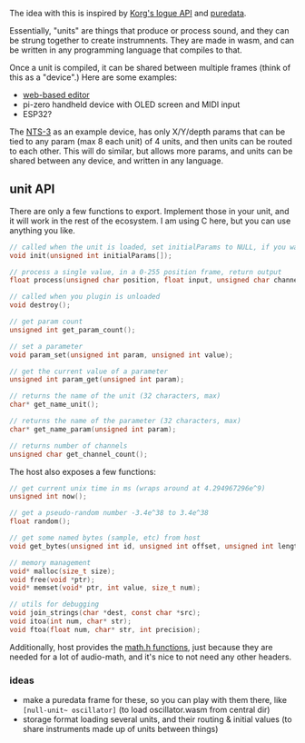 The idea with this is inspired by [Korg's logue API](https://korginc.github.io/logue-sdk/) and [puredata](https://puredata.info/).

Essentially, "units" are things that produce or process sound, and they can be strung together to create instrumnents. They are made in wasm, and can be written in any programming language that compiles to that.

Once a unit is compiled, it can be shared between multiple frames (think of this as a "device".) Here are some examples:

- [web-based editor](http://konsumer.js.org/null-units/)
- pi-zero handheld device with OLED screen and MIDI input
- ESP32?

The [NTS-3](https://www.korg.com/us/products/dj/nts_3/) as an example device, has only X/Y/depth params that can be tied to any param (max 8 each unit) of 4 units, and then units can be routed to each other. This will do similar, but allows more params, and units can be shared between any device, and written in any language.


## unit API

There are only a few functions to export. Implement those in your unit, and it will work in the rest of the ecosystem. I am using C here, but you can use anything you like.

```c
// called when the unit is loaded, set initialParams to NULL, if you want
void init(unsigned int initialParams[]);

// process a single value, in a 0-255 position frame, return output
float process(unsigned char position, float input, unsigned char channel);

// called when you plugin is unloaded
void destroy();

// get param count
unsigned int get_param_count();

// set a parameter
void param_set(unsigned int param, unsigned int value);

// get the current value of a parameter
unsigned int param_get(unsigned int param);

// returns the name of the unit (32 characters, max)
char* get_name_unit();

// returns the name of the parameter (32 characters, max)
char* get_name_param(unsigned int param);

// returns number of channels
unsigned char get_channel_count();
```

The host also exposes a few functions:

```c
// get current unix time in ms (wraps around at 4.294967296e^9)
unsigned int now();

// get a pseudo-random number -3.4e^38 to 3.4e^38
float random();

// get some named bytes (sample, etc) from host
void get_bytes(unsigned int id, unsigned int offset, unsigned int length, unsigned int* out);

// memory management
void* malloc(size_t size);
void free(void *ptr);
void* memset(void* ptr, int value, size_t num);

// utils for debugging
void join_strings(char *dest, const char *src);
void itoa(int num, char* str);
void ftoa(float num, char* str, int precision);
```

Additionally, host provides the [math.h functions](https://en.wikipedia.org/wiki/C_mathematical_functions), just because they are needed for a lot of audio-math, and it's nice to not need any other headers.

### ideas

- make a puredata frame for these, so you can play with them there, like `[null-unit~ oscillator]` (to load oscillator.wasm from central dir)
- storage format loading several units, and their routing & initial values (to share instruments made up of units between things)
